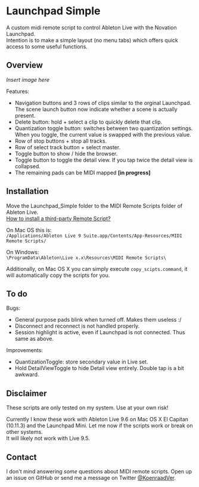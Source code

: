 Launchpad Simple
===

A custom midi remote script to control Ableton Live with the Novation Launchpad.  
Intention is to make a simple layout (no menu tabs) which offers quick access to some useful functions.

Overview
---

*Insert image here*

Features:

- Navigation buttons and 3 rows of clips similar to the orginal Launchpad. The scene launch button now indicate whether a scene is actually present.
- Delete button: hold + select a clip to quickly delete that clip.
- Quantization toggle button: switches between two quantization settings. When you toggle, the current value is swapped with the previous value.
- Row of stop buttons + stop all tracks.
- Row of select track button + select master.
- Toggle button to show / hide the browser.
- Toggle button to toggle the detail view. If you tap twice the detail view is collapsed.
- The remaining pads can be MIDI mapped **[in progress]**

Installation
---

Move the Launchpad_Simple folder to the MIDI Remote Scripts folder of Ableton Live.  
[How to install a third-party Remote Script?](https://www.ableton.com/en/help/article/install-third-party-remote-script/)

On Mac OS this is:  
`/Applications/Ableton Live 9 Suite.app/Contents/App-Resources/MIDI Remote Scripts/`

On Windows:  
`\ProgramData\Ableton\Live x.x\Resources\MIDI Remote Scripts\`

Additionally, on Mac OS X you can simply execute `copy_scipts.command`, it will automatically copy the scripts for you.

To do
---

Bugs:

- General purpose pads blink when turned off. Makes them useless :/
- Disconnect and reconnect is not handled properly.
- Session highlight is active, even if Launchpad is not connected. Thus same as above.

Improvements:

- QuantizationToggle: store secondary value in Live set.
- Hold DetailViewToggle to hide Detail view entirely. Double tap is a bit awkward.

Disclaimer
---

These scripts are only tested on my system. Use at your own risk!

Currently I know these work with Ableton Live 9.6 on Mac OS X El Capitan (10.11.3) and the Launchpad Mini. Let me now if the scripts work or break on other systems.  
It will likely not work with Live 9.5.

Contact
---

I don't mind answering *some* questions about MIDI remote scripts. Open up an issue on GitHub or send me a message on Twitter [@KoenraadVer](https://twitter.com/KoenraadVer).
